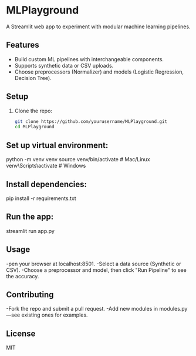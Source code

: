 # MLPlayground

A Streamlit web app to experiment with modular machine learning pipelines.

## Features
- Build custom ML pipelines with interchangeable components.
- Supports synthetic data or CSV uploads.
- Choose preprocessors (Normalizer) and models (Logistic Regression, Decision Tree).

## Setup
1. Clone the repo:
   ```bash
   git clone https://github.com/yourusername/MLPlayground.git
   cd MLPlayground

## Set up virtual environment:
python -m venv venv
source venv/bin/activate  # Mac/Linux
venv\Scripts\activate     # Windows

## Install dependencies:
pip install -r requirements.txt

## Run the app:
streamlit run app.py


## Usage
-pen your browser at localhost:8501.
-Select a data source (Synthetic or CSV).
-Choose a preprocessor and model, then click "Run Pipeline" to see the accuracy.

## Contributing
-Fork the repo and submit a pull request.
-Add new modules in modules.py—see existing ones for examples.

## License
MIT